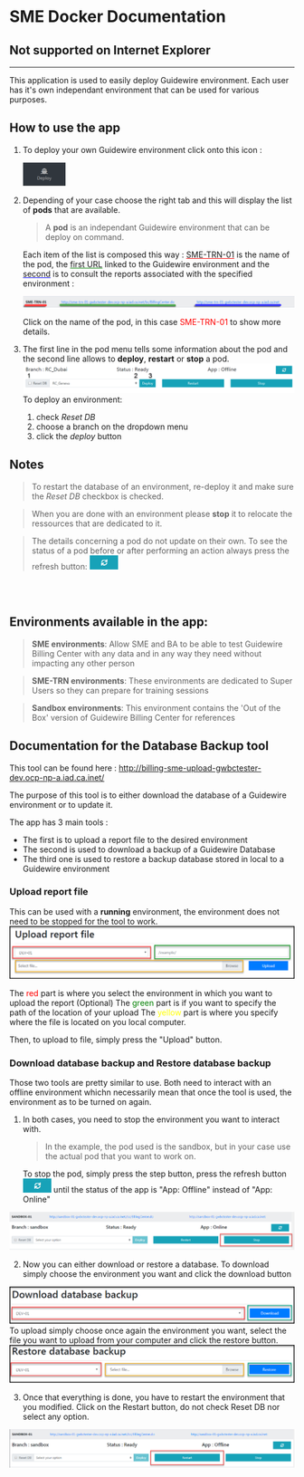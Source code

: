 # SME Docker Documentation

## Not supported on Internet Explorer
---

This application is used to easily deploy Guidewire environment. Each user has it's own independant environment that can be used for various purposes.

## How to use the app

1. To deploy your own Guidewire environment click onto this icon :

    <img src="deploy.png" alt="drawing" width="75"/>
2. Depending of your case choose the right tab and this will display the list of **pods** that are available.
    > A **pod** is an independant Guidewire environment that can be deploy on command. 

    Each item of the list is composed this way : <span style="text-decoration: underline;text-decoration-color: red;">SME-TRN-01</span> is the name of the pod, the <span style="text-decoration: underline;text-decoration-color:green;"> first URL</span> linked to the Guidewire environment and the <span style="text-decoration: underline;text-decoration-color: blue;">second</span> is to consult the reports associated with the specified environment : 
   
   <img src="item2.png" alt="drawing" width=""/>

   Click on the name of the pod, in this case <span style="color:red">SME-TRN-01</span> to show more details.
3. The first line in the pod menu tells some information about the pod and the second line allows to **deploy**, **restart** or **stop** a pod.
   <img src="menu.png" alt="drawing" width=""/>
  To deploy an environment: 
     1. check *Reset DB*
     2. choose a branch on the dropdown menu 
     3. click the *deploy* button

## Notes
>To restart the database of an environment, re-deploy it and make sure the *Reset DB* checkbox is checked.

>When you are done with an environment please **stop** it to relocate the ressources that are dedicated to it.

>The details concerning a pod do not update on their own. To see the status of a pod before or after performing an action always press the refresh button: <img src="refresh.png" alt="drawing" width="50"/> 

<br>
<br>

## Environments available in the app: 
> **SME environments**: Allow SME and BA to be able to test Guidewire Billing Center with any data and in any way they need without impacting any other person

> **SME-TR​N environments**: These environments are dedicated to Super Users so they can prepare for training sessions

> **Sandbox environments**: This environment contains the 'Out of the Box' version of Guidewire Billing Center for references

## Documentation for the Database Backup tool

This tool can be found here : http://billing-sme-upload-gwbctester-dev.ocp-np-a.iad.ca.inet/

The purpose of this tool is to either download the database of a Guidewire environment or to update it.

The app has 3 main tools :
   - The first is to upload a report file to the desired environment
   - The second is used to download a backup of a Guidewire Database
   - The third one is used to restore a backup database stored in local to a Guidewire environment

### Upload report file

This can be used with a **running** environment, the environment does not need to be stopped for the tool to work.
<img src="part1.png" alt="drawing" width=""/>

The <span style="color:red">red</span> part is where you select the environment in which you want to upload the report
(Optional) The  <span style="color:green">green</span> part is if you want to specify the path of the location of your upload
The  <span style="color:yellow">yellow</span> part is where you specify where the file is located on you local computer.

Then, to upload to file, simply press the "Upload" button.

### Download database backup and Restore database backup

Those two tools are pretty similar to use. Both need to interact with an offline environment whichn necessarily mean that once the tool is used, the environment as to be turned on again.

1. In both cases, you need to stop the environment you want to interact with.
   > In the example, the pod used is the sandbox, but in your case use the actual pod that you want to work on.

    To stop the pod, simply press the step button, press the refresh button <img src="refresh.png" alt="drawing" width="50"/>  until the status of the app is "App: Offline" instead of "App: Online"
<img src="part2.png" alt="drawing" width=""/>

2. Now you can either download or restore a database. 
   To download simply choose the environment you want and click the download button
  <img src="part3.png" alt="drawing" width=""/> 
  To upload simply choose once again the environment you want, select the file you want to upload from your computer and click the restore button.
  <img src="part4.png" alt="drawing" width=""/> 

3. Once that everything is done, you have to restart the environment that you modified. Click on the Restart button, do not check Reset DB nor select any option.
  <img src="part5.png" alt="drawing" width=""/> 
